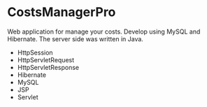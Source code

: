 # CostsManagerPro
Web application for manage your costs. Develop using MySQL and Hibernate.
The server side was written in Java. 

* HttpSession
* HttpServletRequest	
* HttpServletResponse
* Hibernate
* MySQL 
* JSP 
* Servlet
